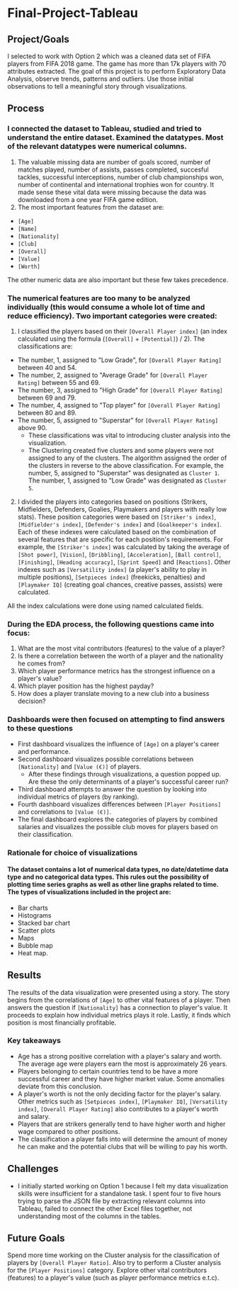 # Final-Project-Tableau

## Project/Goals

I selected to work with Option 2 which was a cleaned data set of FIFA players from FIFA 2018 game. The game has more than 17k players with 70 attributes extracted. The goal of this project is to perform Exploratory Data Analysis, observe trends, patterns and outliers. Use those initial observations to tell a meaningful story through visualizations.

## Process
### I connected the dataset to Tableau, studied and tried to understand the entire dataset. Examined the datatypes. Most of the relevant datatypes were numerical columns.

1. The valuable missing data are number of goals scored, number of matches played, number of assists, passes completed, succesful tackles, successful interceptions, number of club championships won, number of continental and international trophies won for country. It made sense these vital data were missing because the data was downloaded from a one year FIFA game edition.
2. The most important features from the dataset are:
 - `[Age]`
 - `[Name]`
 - `[Nationality]`
 - `[Club]`
 - `[Overall]`
 - `[Value]`
 - `[Worth]`

The other numeric data are also important but these few takes precedence.

### The numerical features are too many to be analyzed individually (this would consume a whole lot of time and reduce efficiency). Two important categories were created:

1. I classified the players based on their `[Overall Player index]` (an index calculated using the formula (`[Overall]` + `[Potential]`) / 2). The classifications are:
 - The number, 1, assigned to "Low Grade", for `[Overall Player Rating]` between 40 and 54.
 - The number, 2, assigned to "Average Grade" for `[Overall Player Rating]` between 55 and 69.
 - The number, 3, assigned to "High Grade" for `[Overall Player Rating]` between 69 and 79.
 - The number, 4, assigned to "Top player" for `[Overall Player Rating]` between 80 and 89.
 - The number, 5, assigned to "Superstar" for `[Overall Player Rating]` above 90. 
     - These classifications was vital to introducing cluster analysis into the visualization.
     - The Clustering created five clusters and some players were not assigned to any of the clusters. The algorithm assigned the order of the clusters in reverse to the above classification. For example, the number, 5, assigned to "Superstar" was designated as `Cluster 1`. The number, 1, assigned to "Low Grade" was designated as `Cluster 5`.

2. I divided the players into  categories based on positions (Strikers, Midfielders, Defenders, Goalies, Playmakers and players with really low stats). These position categories were based on `[Striker's index]`, `[Midfielder's index]`, `[Defender's index]` and `[Goalkeeper's index]`. Each of these indexes were calculated based on the combination of several features that are specific for each position's requirements. For example, the `[Striker's index]` was calculated by taking the average of `[Shot power]`, `[Vision]`, `[Dribbling]`, `[Acceleration]`, `[Ball control]`, `[Finishing]`, `[Heading accuracy]`, `[Sprint Speed]` and `[Reactions]`. Other indexes such as `[Versatility index]` (a player's ability to play in multiple positions), `[Setpieces index]` (freekicks, penalties) and `[Playmaker IQ]` (creating goal chances, creative passes, assists) were calculated.

All the index calculations were done using named calculated fields.

### During the EDA process, the following questions came into focus:
1. What are the most vital contributors (features) to the value of a player?
2. Is there a correlation between the worth of a player and the nationality he comes from?
3. Which player performance metrics has the strongest influence on a player's value?
4. Which player position has the highest payday?
5. How does a player translate moving to a new club into a business decision?

### Dashboards were then focused on attempting to find answers to these questions
 - First dashboard visualizes the influence of `[Age]` on a player's career and performance.
 - Second dashboard visualizes possible correlations between `[Nationality]` and `[Value (€)]` of players.
    - After these findings through visualizations, a question popped up. Are these the only determinants of a player's successful career run?
 - Third dashboard attempts to answer the question by looking into individual metrics of players (by ranking).
 - Fourth dashboard visualizes differences between `[Player Positions]` and correlations to `[Value (€)]`.
 - The final dashboard explores the categories of players by combined salaries and visualizes the possible club moves for players based on their classification.

### Rationale for choice of visualizations
####  The dataset contains a lot of numerical data types, no date/datetime data type and no categorical data types. This rules out the possibility of plotting time series graphs as well as other line graphs related to time. The types of visualizations included in the project are:
 - Bar charts
 - Histograms
 - Stacked bar chart
 - Scatter plots
 - Maps
 - Bubble map
 - Heat map.

## Results
The results of the data visualization were presented using a story. The story begins from the correlations of `[Age]` to other vital features of a player. Then answers the question if `[Nationality]` has a connection to player's value. It proceeds to explain how individual metrics plays it role. Lastly, it finds which position is most financially profitable.

### Key takeaways
 - Age has a strong positive correlation with a player's salary and worth. The average age were players earn the most is approximately 26 years.
 - Players belonging to certain countries tend to be have a more successful career and they have higher market value. Some anomalies deviate from this conclusion.
 - A player's worth is not the only deciding factor for the player's salary. Other metrics such as `[Setpieces index]`, `[Playmaker IQ]`, `[Versatility index]`, `[Overall Player Rating]` also contributes to a player's worth and salary.
 - Players that are strikers generally tend to have higher worth and higher wage compared to other positions.
 - The classification a player falls into will determine the amount of money he can make and the potential clubs that will be willing to pay his worth.


## Challenges 
 - I initially started working on Option 1 because I felt my data visualization skills were insufficient for a standalone task. I spent four to five hours trying to parse the JSON file by extracting relevant columns into Tableau, failed to connect the other Excel files together, not understanding most of the columns in the tables. 
 

## Future Goals
Spend more time working on the Cluster analysis for the classification of players by `[Overall Player Ratio]`. Also try to perform a Cluster analysis for the `[Player Positions]` category. Explore other vital contributors (features) to a player's value (such as player performance metrics e.t.c).
